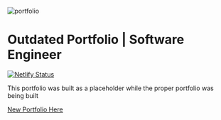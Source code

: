 ![portfolio](https://user-images.githubusercontent.com/55994508/83363899-a34bd580-a362-11ea-9dc6-a929fcdcb7d4.png)

# Outdated Portfolio | Software Engineer

[![Netlify Status](https://api.netlify.com/api/v1/badges/483ca5b5-44c4-4258-86a3-2e4802d342be/deploy-status)](https://app.netlify.com/sites/second-portfolio/deploys)

This portfolio was built as a placeholder while the proper portfolio was being built

[New Portfolio Here](https://www.rixiobarrios.com)
